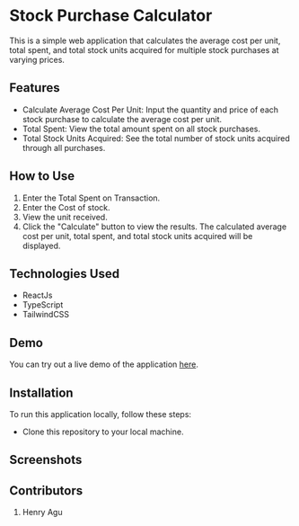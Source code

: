 # Stock Purchase Calculator
This is a simple web application that calculates the average cost per unit, total spent, and total stock units acquired for multiple stock purchases at varying prices.

## Features
* Calculate Average Cost Per Unit: Input the quantity and price of each stock purchase to calculate the average cost per unit.
* Total Spent: View the total amount spent on all stock purchases.
* Total Stock Units Acquired: See the total number of stock units acquired through all purchases.

## How to Use
1. Enter the Total Spent on Transaction.
2. Enter the Cost of stock.
3. View the unit received.
4. Click the "Calculate" button to view the results. The calculated average cost per unit, total spent, and total stock units acquired will be displayed.

## Technologies Used
- ReactJs
- TypeScript
- TailwindCSS

## Demo
You can try out a live demo of the application [here]("https://dca-calculator-mu.vercel.app/").

## Installation
To run this application locally, follow these steps:

- Clone this repository to your local machine.

## Screenshots

## Contributors
1. Henry Agu